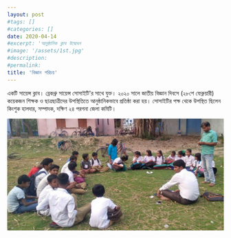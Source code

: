 ```yaml
---
layout: post
#tags: []
#categories: []
date: 2020-04-14
#excerpt: 'আনুষ্ঠানিক ক্লাব উদ্বোধন
#image: '/assets/1st.jpg'
#description:
#permalink:
title: 'বিজ্ঞান পরিচয়'
---
```



একটি সায়েন্স ক্লাব। ব্রেকথ্রু সায়েন্স সোসাইটি'র সাথে যুক্ত। ২০২০ সালে জাতীয় বিজ্ঞান দিবসে (২৮শে ফেব্রুয়ারী) কয়েকজন শিক্ষক ও ছাত্রছাত্রীদের উপস্থিতিতে আনুষ্ঠানিকভাবে প্রতিষ্ঠা করা হয়। সোসাইটির পক্ষ থেকে উপস্থিত ছিলেন কিংশুক হালদার, সম্পাদক, দক্ষিণ ২৪ পরগনা জেলা কমিটি।

<img src="/assets/fst.png">